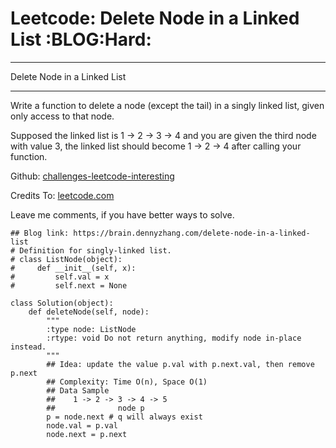 # Leetcode: Delete Node in a Linked List     :BLOG:Hard:


---

Delete Node in a Linked List  

---

Write a function to delete a node (except the tail) in a singly linked list, given only access to that node.  

Supposed the linked list is 1 -> 2 -> 3 -> 4 and you are given the third node with value 3, the linked list should become 1 -> 2 -> 4 after calling your function.  

Github: [challenges-leetcode-interesting](https://github.com/DennyZhang/challenges-leetcode-interesting/tree/master/delete-node-in-a-linked-list)  

Credits To: [leetcode.com](https://leetcode.com/problems/delete-node-in-a-linked-list/description/)  

Leave me comments, if you have better ways to solve.  

    ## Blog link: https://brain.dennyzhang.com/delete-node-in-a-linked-list
    # Definition for singly-linked list.
    # class ListNode(object):
    #     def __init__(self, x):
    #         self.val = x
    #         self.next = None
    
    class Solution(object):
        def deleteNode(self, node):
            """
            :type node: ListNode
            :rtype: void Do not return anything, modify node in-place instead.
            """
            ## Idea: update the value p.val with p.next.val, then remove p.next
            ## Complexity: Time O(n), Space O(1)
            ## Data Sample
            ##    1 -> 2 -> 3 -> 4 -> 5
            ##              node p 
            p = node.next # q will always exist
            node.val = p.val
            node.next = p.next